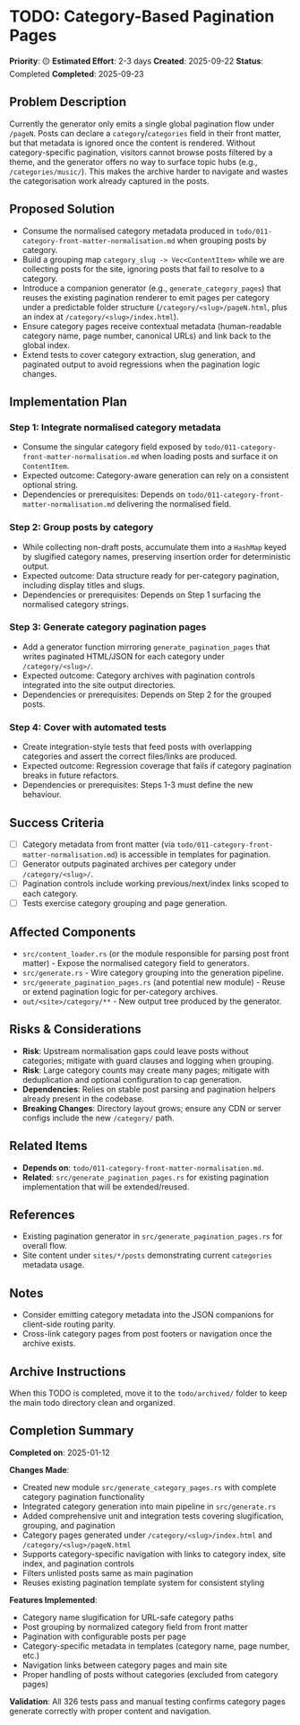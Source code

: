 # TODO: Category-Based Pagination Pages

**Priority**: 🟡
**Estimated Effort**: 2-3 days
**Created**: 2025-09-22
**Status**: Completed
**Completed**: 2025-09-23

## Problem Description

Currently the generator only emits a single global pagination flow under `/pageN`. Posts can declare a `category`/`categories` field in their front matter, but that metadata is ignored once the content is rendered. Without category-specific pagination, visitors cannot browse posts filtered by a theme, and the generator offers no way to surface topic hubs (e.g., `/categories/music/`). This makes the archive harder to navigate and wastes the categorisation work already captured in the posts.

## Proposed Solution

- Consume the normalised category metadata produced in `todo/011-category-front-matter-normalisation.md` when grouping posts by category.
- Build a grouping map `category_slug -> Vec<ContentItem>` while we are collecting posts for the site, ignoring posts that fail to resolve to a category.
- Introduce a companion generator (e.g., `generate_category_pages`) that reuses the existing pagination renderer to emit pages per category under a predictable folder structure (`/category/<slug>/pageN.html`, plus an index at `/category/<slug>/index.html`).
- Ensure category pages receive contextual metadata (human-readable category name, page number, canonical URLs) and link back to the global index.
- Extend tests to cover category extraction, slug generation, and paginated output to avoid regressions when the pagination logic changes.


## Implementation Plan

### Step 1: Integrate normalised category metadata
- Consume the singular category field exposed by `todo/011-category-front-matter-normalisation.md` when loading posts and surface it on `ContentItem`.
- Expected outcome: Category-aware generation can rely on a consistent optional string.
- Dependencies or prerequisites: Depends on `todo/011-category-front-matter-normalisation.md` delivering the normalised field.

### Step 2: Group posts by category
- While collecting non-draft posts, accumulate them into a `HashMap` keyed by slugified category names, preserving insertion order for deterministic output.
- Expected outcome: Data structure ready for per-category pagination, including display titles and slugs.
- Dependencies or prerequisites: Depends on Step 1 surfacing the normalised category strings.

### Step 3: Generate category pagination pages
- Add a generator function mirroring `generate_pagination_pages` that writes paginated HTML/JSON for each category under `/category/<slug>/`.
- Expected outcome: Category archives with pagination controls integrated into the site output directories.
- Dependencies or prerequisites: Depends on Step 2 for the grouped posts.

### Step 4: Cover with automated tests
- Create integration-style tests that feed posts with overlapping categories and assert the correct files/links are produced.
- Expected outcome: Regression coverage that fails if category pagination breaks in future refactors.
- Dependencies or prerequisites: Steps 1-3 must define the new behaviour.

## Success Criteria

- [ ] Category metadata from front matter (via `todo/011-category-front-matter-normalisation.md`) is accessible in templates for pagination.
- [ ] Generator outputs paginated archives per category under `/category/<slug>/`.
- [ ] Pagination controls include working previous/next/index links scoped to each category.
- [ ] Tests exercise category grouping and page generation.

## Affected Components

- `src/content_loader.rs` (or the module responsible for parsing post front matter) - Expose the normalised category field to generators.
- `src/generate.rs` - Wire category grouping into the generation pipeline.
- `src/generate_pagination_pages.rs` (and potential new module) - Reuse or extend pagination logic for per-category archives.
- `out/<site>/category/**` - New output tree produced by the generator.

## Risks & Considerations

- **Risk**: Upstream normalisation gaps could leave posts without categories; mitigate with guard clauses and logging when grouping.
- **Risk**: Large category counts may create many pages; mitigate with deduplication and optional configuration to cap generation.
- **Dependencies**: Relies on stable post parsing and pagination helpers already present in the codebase.
- **Breaking Changes**: Directory layout grows; ensure any CDN or server configs include the new `/category/` path.

## Related Items

- **Depends on**: `todo/011-category-front-matter-normalisation.md`.
- **Related**: `src/generate_pagination_pages.rs` for existing pagination implementation that will be extended/reused.

## References

- Existing pagination generator in `src/generate_pagination_pages.rs` for overall flow.
- Site content under `sites/*/posts` demonstrating current `categories` metadata usage.

## Notes

- Consider emitting category metadata into the JSON companions for client-side routing parity.
- Cross-link category pages from post footers or navigation once the archive exists.

## Archive Instructions

When this TODO is completed, move it to the `todo/archived/` folder to keep the main todo directory clean and organized.

## Completion Summary

**Completed on**: 2025-01-12

**Changes Made**:
- Created new module `src/generate_category_pages.rs` with complete category pagination functionality
- Integrated category generation into main pipeline in `src/generate.rs`
- Added comprehensive unit and integration tests covering slugification, grouping, and pagination
- Category pages generated under `/category/<slug>/index.html` and `/category/<slug>/pageN.html`
- Supports category-specific navigation with links to category index, site index, and pagination controls
- Filters unlisted posts same as main pagination
- Reuses existing pagination template system for consistent styling

**Features Implemented**:
- Category name slugification for URL-safe category paths
- Post grouping by normalized category field from front matter
- Pagination with configurable posts per page
- Category-specific metadata in templates (category name, page number, etc.)
- Navigation links between category pages and main site
- Proper handling of posts without categories (excluded from category pages)

**Validation**: All 326 tests pass and manual testing confirms category pages generate correctly with proper content and navigation.
